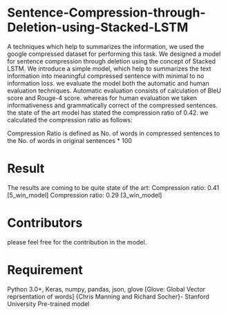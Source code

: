 # Sentence-Compression-through-Deletion-using-Stacked-LSTM
A techniques which help to summarizes the information, we used the google compressed dataset for performing this task.
We designed a model for sentence compression through deletion using the concept of Stacked LSTM. We introduce a simple model, which help to summarizes the text information into meaningful compressed sentence with minimal to no information loss. we evaluate the model both the automatic and human evaluation techniques.
Automatic evaluation consists of calculation of BleU score and Rouge-4 score. whereas for human evaluation we taken informativeness and grammatically correct of the compressed sentences. the state of the art model has stated the compression ratio of 0.42. we calculated the compression ratio as follows:

Compression Ratio is defined as No. of words in compressed sentences to the No. of words in original sentences * 100


# Result
The results are coming to be quite state of the art:
Compression ratio: 0.41 [5_win_model]
Compression ratio: 0.29 [3_win_model]


# Contributors
please feel free for the contribution in the model.

# Requirement 
Python 3.0+,
Keras,
numpy,
pandas,
json,
glove [Glove: Global Vector reprsentation of words] 
{Chris Manning and Richard Socher}- Stanford University Pre-trained model



